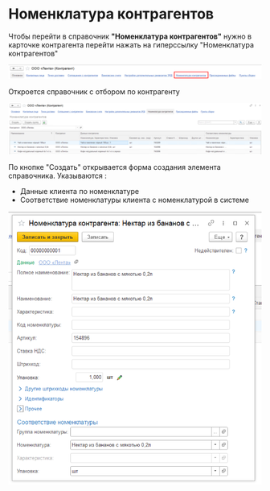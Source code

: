 # Номенклатура контрагентов

Чтобы перейти в справочник **"Номенклатура контрагентов"** нужно в карточке контрагента перейти нажать на гиперссылку "Номенклатура контрагентов"

[![1]][1]

Откроется справочник с отбором по контрагенту 

[![2]][2]

По кнопке "Создать" открывается форма создания элемента справочника. Указываются :  
- Данные клиента по номенклатуре 
- Соответствие номенклатуры клиента с номенклатурой в системе

[![3]][3]

[1]: NomenclatureContractor.assets/1.png  
[2]: NomenclatureContractor.assets/2.png  
[3]: NomenclatureContractor.assets/3.png